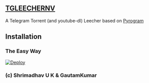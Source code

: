 ## [TGLEECHERNV](#)

A Telegram Torrent (and youtube-dl) Leecher based on [Pyrogram](https://github.com/pyrogram/pyrogram)

## Installation

### The Easy Way

[![Deploy](https://www.herokucdn.com/deploy/button.svg)](https://heroku.com/deploy?template=https://github.com/surlogu/TGLEECHERNV)


### (c) Shrimadhav U K & GautamKumar
